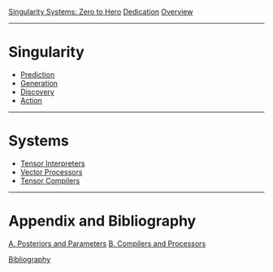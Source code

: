 [Singularity Systems: Zero to Hero](./pref.md)
[Dedication](./dedi.md)
[Overview](./sys-overview.md)

---

# Singularity
<!-- - [Inference](./ch2.md) -->
- [Prediction](./ch2.md)
- [Generation]()
- [Discovery]()
- [Action]()

---

# Systems
- [Tensor Interpreters](./ch5.md)
- [Vector Processors]()
- [Tensor Compilers]()

---

# Appendix and Bibliography

<!-- [Mathematics](./apa.md) -->
[A. Posteriors and Parameters](./apa.md)
[B. Compilers and Processors](./apb.md)

[Bibliography](./bib.md)